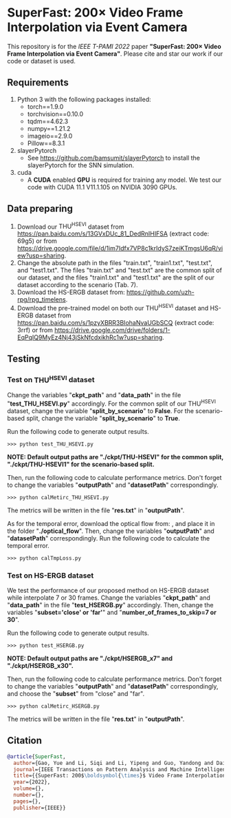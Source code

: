 # SuperFast: 200× Video Frame Interpolation via Event Camera
This repository is for the *IEEE T-PAMI* *2022* paper **"SuperFast: 200× Video Frame Interpolation via Event Camera"**. Please cite and star our work if our code or dataset is used.

## Requirements

1. Python 3 with the following packages installed:
   * torch==1.9.0
   * torchvision==0.10.0
   * tqdm==4.62.3
   * numpy==1.21.2
   * imageio==2.9.0
   * Pillow==8.3.1
2. slayerPytorch
   - See https://github.com/bamsumit/slayerPytorch to install the slayerPytorch for the SNN simulation.
3. cuda
   - A **CUDA** enabled **GPU** is required for training any model. We test our code with CUDA 11.1 V11.1.105 on NVIDIA 3090 GPUs.



## Data preparing

1. Download our $\text{THU}^\text{HSEVI}$ dataset from https://pan.baidu.com/s/13GVxDUc_81_DedRnIHIFSA (extract code: 69g5) or from https://drive.google.com/file/d/1im7Idfx7VP8c1krIdyS7zeiKTmgsU6qR/view?usp=sharing. 
2. Change the absolute path in the files "train.txt", "train1.txt", "test.txt", and "test1.txt". The files "train.txt" and "test.txt" are the common split of our dataset, and the files "train1.txt" and "test1.txt" are the split of our dataset according to the scenario (Tab. 7).
3. Download the HS-ERGB dataset from: https://github.com/uzh-rpg/rpg_timelens.
4. Download the pre-trained model on both our $\text{THU}^\text{HSEVI}$ dataset and HS-ERGB dataset from https://pan.baidu.com/s/1pzyXBRR3BIohaNvaUGbSCQ (extract code: 3rrf) or from https://drive.google.com/drive/folders/1-EqPqIQ9MyEz4Nj43jSkNfcdxikhRc1w?usp=sharing.




## Testing

### Test on $\text{THU}^\text{HSEVI}$ dataset

Change the variables "**ckpt_path**" and "**data_path**" in the file "**test_THU_HSEVI.py**" accordingly. For the common split of our $\text{THU}^\text{HSEVI}$ dataset, change the variable "**split_by_scenario**" to **False**. For the scenario-based split, change the variable "**split_by_scenario**" to **True**. 

Run the following code to generate output results.

```shell
>>> python test_THU_HSEVI.py
```

**NOTE: Default output paths are "./ckpt/THU-HSEVI" for the common split, "./ckpt/THU-HSEVI1" for the scenario-based split.**



Then, run the following code to calculate performance metrics. Don't forget to change the variables "**outputPath**" and "**datasetPath**" correspondingly. 

```shell
>>> python calMetirc_THU_HSEVI.py
```

The metrics will be written in the file "**res.txt**" in "**outputPath**".



As for the temporal error, download the optical flow from: , and place it in the folder "**./optical_flow**". Then, change the variables "**outputPath**" and "**datasetPath**" correspondingly. Run the following code to calculate the temporal error.

```shell
>>> python calTmpLoss.py
```



### Test on HS-ERGB dataset

We test the performance of our proposed method on HS-ERGB dataset while interpolate 7 or 30 frames. Change the variables "**ckpt_path**" and "**data_path**" in the file "**test_HSERGB.py**" accordingly. Then, change the variables "**subset='close' or 'far'**" and "**number_of_frames_to_skip=7 or 30**".

Run the following code to generate output results.

```shell
>>> python test_HSERGB.py
```

**NOTE: Default output paths are "./ckpt/HSERGB_x7" and "./ckpt/HSERGB_x30".**

Then, run the following code to calculate performance metrics. Don't forget to change the variables "**outputPath**" and "**datasetPath**" correspondingly, and choose the "**subset**" from "close" and "far". 

```shell
>>> python calMetirc_HSERGB.py
```

The metrics will be written in the file "**res.txt**" in "**outputPath**".



## Citation

```bib
@article{SuperFast,
  author={Gao, Yue and Li, Siqi and Li, Yipeng and Guo, Yandong and Dai, Qionghai},
  journal={IEEE Transactions on Pattern Analysis and Machine Intelligence}, 
  title={{SuperFast: 200$\boldsymbol{\times}$ Video Frame Interpolation via Event Camera}}, 
  year={2022},
  volume={},
  number={},
  pages={},
  publisher={IEEE}}
```

